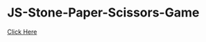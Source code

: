 # JS-Stone-Paper-Scissors-Game
 [Click Here](https://abishekjames.github.io/JS-Stone-Paper-Scissors-Game/)
